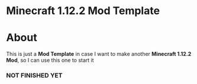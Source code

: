 # Minecraft 1.12.2 Mod Template
# About
This is just a **Mod Template** in case I want to make another **Minecraft 1.12.2 Mod**,
 so I can use this one to start it

### NOT FINISHED YET

<!--
# Small guide
- Rename all duurh
-->